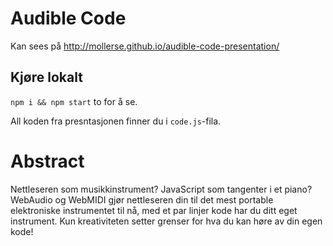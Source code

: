 # Audible Code

Kan sees på http://mollerse.github.io/audible-code-presentation/


## Kjøre lokalt

`npm i && npm start` to for å se.

All koden fra presntasjonen finner du i `code.js`-fila.

# Abstract

Nettleseren som musikkinstrument? JavaScript som tangenter i et piano? WebAudio
og WebMIDI gjør nettleseren din til det mest portable elektroniske instrumentet
til nå, med et par linjer kode har du ditt eget instrument. Kun kreativiteten
setter grenser for hva du kan høre av din egen kode!
